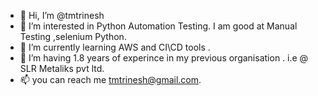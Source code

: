 - 👋 Hi, I’m @tmtrinesh
- 👀 I’m interested in Python Automation Testing. I am good at Manual Testing ,selenium Python.
- 🌱 I’m currently learning AWS and CI\CD tools .
- 💞️ I’m having 1.8 years of experince in my previous organisation . i.e @ SLR Metaliks pvt ltd.
- 📫 you can reach me tmtrinesh@gmail.com. 

<!---
tmtrinesh/tmtrinesh is a ✨ special ✨ repository because its `README.md` (this file) appears on your GitHub profile.
You can click the Preview link to take a look at your changes.
--->
